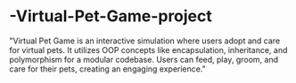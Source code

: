 # -Virtual-Pet-Game-project
"Virtual Pet Game is an interactive simulation where users adopt and care for virtual pets. It utilizes OOP concepts like encapsulation, inheritance, and polymorphism for a modular codebase. Users can feed, play, groom, and care for their pets, creating an engaging experience."
